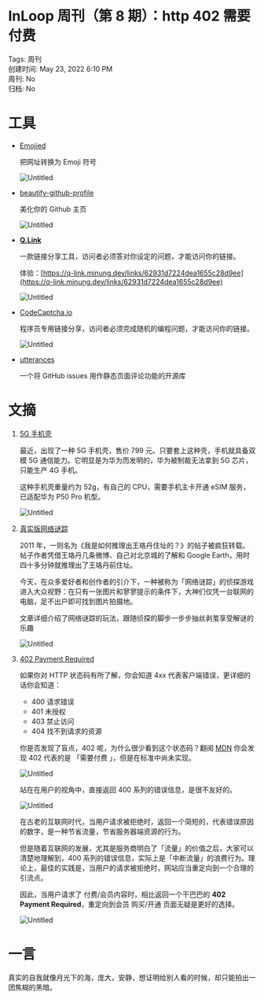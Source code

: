 # InLoop 周刊（第 8 期）：http 402 需要付费

Tags: 周刊  
创建时间: May 23, 2022 6:10 PM  
周刊: No  
归档: No  

# 工具

- [Emojied](https://emojied.net/)
  
    把网址转换为 Emoji 符号
    
    ![Untitled](image/Untitled.png)
    
- [beautify-github-profile](https://github.com/rzashakeri/beautify-github-profile)
  
    美化你的 Github 主页
    
    ![Untitled](image/Untitled%201.png)
    
- ****[Q.Link](https://links.bestxtools.com/q-link.minung.dev/)****
  
    一款链接分享工具，访问者必须答对你设定的问题，才能访问你的链接。
    
    体验：[https://q-link.minung.dev/links/62931d7224dea1655c28d9ee](https://q-link.minung.dev/links/62931d7224dea1655c28d9ee)
    
    ![Untitled](image/Untitled%202.png)
    
- [CodeCaptcha.io](https://links.bestxtools.com/www.codecaptcha.io/)
  
    程序员专用链接分享，访问者必须完成随机的编程问题，才能访问你的链接。
    
    ![Untitled](image/Untitled%203.png)
    
- [utterances](https://utteranc.es/)
  
    一个将 GitHub issues 用作静态页面评论功能的开源库
    

# 文摘

1. [5G 手机壳](https://www.ithome.com/0/618/805.htm)
   
    最近，出现了一种 5G 手机壳，售价 799 元。只要套上这种壳，手机就具备双模 5G 通信能力。它明显是为华为而发明的，华为被制裁无法拿到 5G 芯片，只能生产 4G 手机。
    
    这种手机壳重量约为 52g，有自己的 CPU，需要手机主卡开通 eSIM 服务，已适配华为 P50 Pro 机型。
    
    ![Untitled](image/Untitled%204.png)
    
1. [真实版网络谜踪](https://sspai.com/post/73193)
   
    2011 年，一则名为《我是如何推理出王珞丹住址的？》的帖子被疯狂转载。帖子作者凭借王珞丹几条微博、自己对北京城的了解和 Google Earth，用时四十多分钟就推理出了王珞丹前住址。
    
    今天，在众多爱好者和创作者的引介下，一种被称为「网络谜踪」的侦探游戏进入大众视野：在只有一张图片和寥寥提示的条件下，大神们仅凭一台联网的电脑，足不出户即可找到图片拍摄地。
    
    文章详细介绍了网络谜踪的玩法，跟随侦探的脚步一步步抽丝剥茧享受解谜的乐趣
    
    ![Untitled](image/Untitled%205.png)
    
1. [402 Payment Required](https://www.zhihu.com/question/30692393)
   
    如果你对 HTTP 状态码有所了解，你会知道 4xx 代表客户端错误，更详细的话你会知道：
    
    - 400 请求错误
    - 401 未授权
    - 403 禁止访问
    - 404 找不到请求的资源
    
    你是否发现了盲点，402 呢，为什么很少看到这个状态码？翻阅 [MDN](https://developer.mozilla.org/zh-CN/docs/Web/HTTP/Status/402) 你会发现 402 代表的是 「需要付费 」，但是在标准中尚未实现。
    
     
    
    ![Untitled](image/Untitled%206.png)
    
    站在在用户的视角中，直接返回 400 系列的错误信息，是很不友好的。
    
    ![Untitled](image/Untitled%207.png)
    
    在古老的互联网时代，当用户请求被拒绝时，返回一个简短的，代表错误原因的数字，是一种节省流量，节省服务器端资源的行为。
    
    但是随着互联网的发展，尤其是服务商明白了「流量」的价值之后，大家可以清楚地理解到，400 系列的错误信息，实际上是「中断流量」的浪费行为。理论上，最佳的实践是，当用户的请求被拒绝时，网站应当重定向到一个合理的引流点。
    
    因此，当用户请求了 付费/会员内容时，相比返回一个干巴巴的 **402 Payment Required**，重定向到会员 购买/开通 页面无疑是更好的选择。
    
    ![Untitled](image/Untitled%208.png)
    

# 一言

真实的自我就像月光下的海，庞大，安静，想证明给别人看的时候，却只能拍出一团焦糊的黑暗。